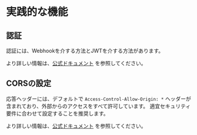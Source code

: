 # 実践的な機能

## 認証

認証には、Webhookを介する方法とJWTを介する方法があります。

より詳しい情報は、[公式ドキュメント](https://hasura.io/docs/latest/graphql/core/auth/index.html) を参照してください。

## CORSの設定

応答ヘッダーには、デフォルトで `Access-Control-Allow-Origin: *` ヘッダーが含まれており、外部からのアクセスをすべて許可しています。
適宜セキュリティ要件に合わせて設定することを推奨します。

より詳しい情報は、[公式ドキュメント](https://hasura.io/docs/latest/graphql/core/deployment/graphql-engine-flags/config-examples.html#id1) を参照してください。

